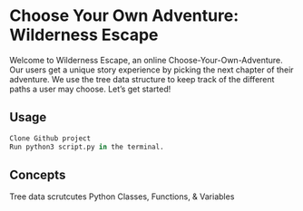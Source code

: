 # Choose Your Own Adventure: Wilderness Escape

Welcome to Wilderness Escape, an online Choose-Your-Own-Adventure. Our users get a unique story experience by picking the next chapter of their adventure. We use the tree data structure to keep track of the different paths a user may choose. Let’s get started!

## Usage

```python
Clone Github project
Run python3 script.py in the terminal.
```
## Concepts
Tree data scrutcutes
Python Classes, Functions, & Variables
